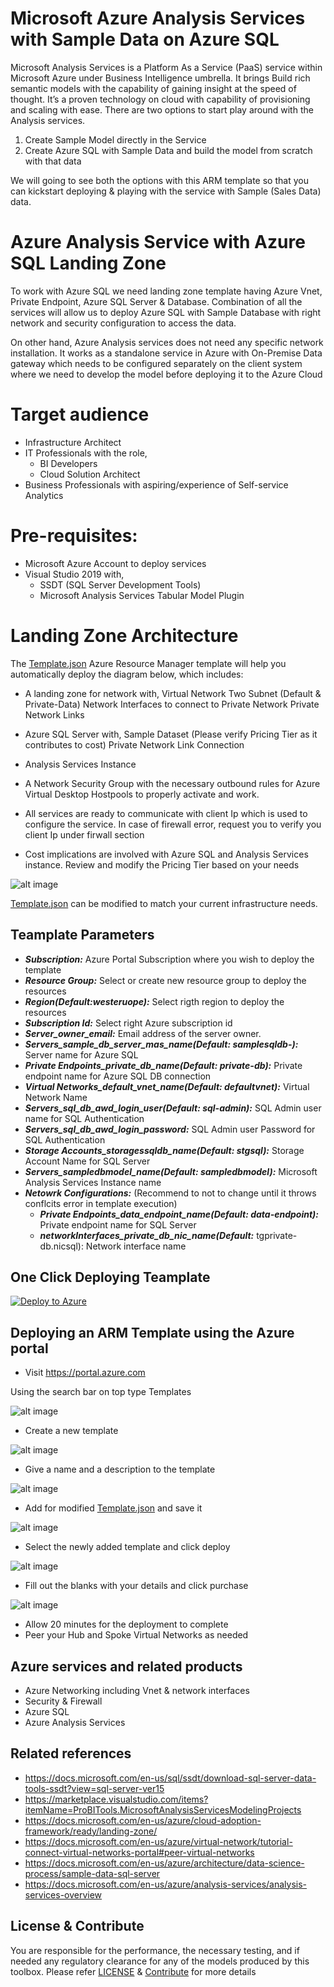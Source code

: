 # Microsoft Azure Analysis Services with Sample Data on Azure SQL
Microsoft Analysis Services is a Platform As a Service (PaaS) service within Microsoft Azure under Business Intelligence umbrella. It brings Build rich semantic models with the capability of gaining insight at the speed of thought. It’s a proven technology on cloud with capability of provisioning and scaling with ease. There are two options to start play around with the Analysis services. 

1.  Create Sample Model directly in the Service
2.  Create Azure SQL with Sample Data and build the model from scratch with that data 

We will going to see both the options with this ARM template so that you can kickstart deploying & playing with the service with Sample (Sales Data) data.

# Azure Analysis Service with Azure SQL Landing Zone

To work with Azure SQL we need landing zone template having Azure Vnet, Private Endpoint, Azure SQL Server & Database. Combination of all the services will allow us to deploy Azure SQL with Sample Database with right network and security configuration to access the data. 

On other hand, Azure Analysis services does not need any specific network installation. It works as a standalone service in Azure with On-Premise Data gateway which needs to be configured separately on the client system where we need to develop the model before deploying it to the Azure Cloud

# Target audience

- Infrastructure Architect
- IT Professionals with the role,
    - BI Developers
    - Cloud Solution Architect
- Business Professionals with aspiring/experience of Self-service Analytics

# Pre-requisites:
-   Microsoft Azure Account to deploy services
-   Visual Studio 2019 with,
    - SSDT (SQL Server Development Tools)
    - Microsoft Analysis Services Tabular Model Plugin

# Landing Zone Architecture

The [Template.json](https://raw.githubusercontent.com/git-pranayshah/AnalysisService/master/template.json) Azure Resource Manager template will help you automatically deploy the diagram below, which includes:

- A landing zone for network with,
    Virtual Network
    Two Subnet (Default & Private-Data)
    Network Interfaces to connect to Private Network
    Private Network Links
- Azure SQL Server with,
    Sample Dataset (Please verify Pricing Tier as it contributes to cost)
    Private Network Link Connection
- Analysis Services Instance

- A Network Security Group with the necessary outbound rules for Azure Virtual Desktop Hostpools to properly activate and work.
- All services are ready to communicate with client Ip which is used to configure the service. In case of firewall error, request you to verify you client Ip under firwall section
- Cost implications are involved with Azure SQL and Analysis Services instance. Review and modify the Pricing Tier based on your needs

![alt image](https://github.com/git-pranayshah/AnalysisService/blob/master/images/Landing_Zone_Template.png)

[Template.json](https://raw.githubusercontent.com/git-pranayshah/AnalysisService/master/template.json) can be modified to match your current infrastructure needs.

## Teamplate Parameters
- ***Subscription:*** Azure Portal Subscription where you wish to deploy the template
- ***Resource Group:*** Select or create new resource group to deploy the resources
- ***Region(Default:westeruope):*** Select rigth region to deploy the resources
- ***Subscription Id:*** Select right Azure subscription id
- ***Server_owner_email:*** Email address of the server owner. 
- ***Servers_sample_db_server_mas_name(Default: samplesqldb-<Unique string based on resource group>):*** Server name for Azure SQL 
- ***Private Endpoints_private_db_name(Default: private-db):*** Private endpoint name for Azure SQL DB connection
- ***Virtual Networks_default_vnet_name(Default: defaultvnet):*** Virtual Network Name
- ***Servers_sql_db_awd_login_user(Default: sql-admin):*** SQL Admin user name for SQL Authentication
- ***Servers_sql_db_awd_login_password:*** SQL Admin user Password for SQL Authentication
- ***Storage Accounts_storagessqldb_name(Default: stgsql<Unique string based on resource group>):*** Storage Account Name for SQL Server
- ***Servers_sampledbmodel_name(Default: sampledbmodel):*** Microsoft Analysis Services Instance name
- ***Netowrk Configurations:*** (Recommend to not to change until it throws conflcits error in template execution)
    - ***Private Endpoints_data_endpoint_name(Default: data-endpoint):*** Private endpoint name for SQL Server
    - ***networkInterfaces_private_db_nic_name(Default:*** tgprivate-db.nicsql<Unique string based on resource group>): Network interface name
## One Click Deploying Teamplate
<!-- Powershell command for Translating Git URL for template.json
    $url = "https://raw.githubusercontent.com/git-pranayshah/AnalysisService/master/template.json"
    [uri]::EscapeDataString($url)
    >> uri = https%3A%2F%2Fraw.githubusercontent.com%2Fgit-pranayshah%2FAnalysisService%2Fmaster%2Ftemplate.json

Base URL: https://portal.azure.com/#create/Microsoft.Template/uri
Final URL: <Base URL>/<uri>
-->
[![Deploy to Azure](https://aka.ms/deploytoazurebutton)](https://portal.azure.com/#create/Microsoft.Template/uri/https%3A%2F%2Fraw.githubusercontent.com%2Fgit-pranayshah%2FAnalysisService%2Fmaster%2Ftemplate.json)

## Deploying an ARM Template using the Azure portal

- Visit https://portal.azure.com

Using the search bar on top type Templates

![alt image](https://github.com/git-pranayshah/AnalysisService/blob/master/images/Search.png)

- Create a new template

![alt image](https://github.com/git-pranayshah/AnalysisService/blob/master/images/create.png)

- Give a name and a description to the template

![alt image](https://github.com/git-pranayshah/AnalysisService/blob/master/images/Name%20and%20Description.png)

- Add for modified [Template.json](https://raw.githubusercontent.com/git-pranayshah/AnalysisService/master/template.json) and save it

![alt image](https://github.com/git-pranayshah/AnalysisService/blob/master/images/add%20code.png)

- Select the newly added template and click deploy

![alt image](https://github.com/git-pranayshah/AnalysisService/blob/master/images/Select%20and%20deploy%20template.png)

- Fill out the blanks with your details and click purchase

![alt image](https://github.com/git-pranayshah/AnalysisService/blob/master/images/Fill%20out%20the%20details%20and%20purchase.png)

- Allow 20 minutes for the deployment to complete
- Peer your Hub and Spoke Virtual Networks as needed

## Azure services and related products

- Azure Networking including Vnet & network interfaces
- Security & Firewall
- Azure SQL
- Azure Analysis Services

## Related references
- https://docs.microsoft.com/en-us/sql/ssdt/download-sql-server-data-tools-ssdt?view=sql-server-ver15
- https://marketplace.visualstudio.com/items?itemName=ProBITools.MicrosoftAnalysisServicesModelingProjects
- https://docs.microsoft.com/en-us/azure/cloud-adoption-framework/ready/landing-zone/
- https://docs.microsoft.com/en-us/azure/virtual-network/tutorial-connect-virtual-networks-portal#peer-virtual-networks
- https://docs.microsoft.com/en-us/azure/architecture/data-science-process/sample-data-sql-server
- https://docs.microsoft.com/en-us/azure/analysis-services/analysis-services-overview

## License & Contribute

You are responsible for the performance, the necessary testing, and if needed any regulatory clearance for any of the models produced by this toolbox.
Please refer [LICENSE](LICENSE) &  [Contribute](https://github.com/git-pranayshah/AnalysisService/blob/master/Contribute.md) for more details




